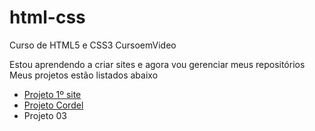 # html-css
 Curso de HTML5 e CSS3 CursoemVideo

<p> Estou aprendendo a criar sites e agora vou gerenciar meus repositórios
Meus projetos estão listados abaixo </p>

<ul>
 <li><a href="https://arth-py.github.io/projeto-android/" target='_blank'>Projeto 1º site</a></li>
	<li><a href="https://arth-py.github.io/projeto-cordel/" target='_blank'>Projeto Cordel</a></li>
 <li>Projeto 03</li>
</ul>
